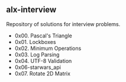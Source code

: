 ## alx-interview
Repository of solutions for interview problems.

- 0x00. Pascal's Triangle
- 0x01. Lockboxes
- 0x02. Minimum Operations
- 0x03. Log Parsing
- 0x04. UTF-8 Validation
- 0x06-starwars_api
- 0x07. Rotate 2D Matrix
